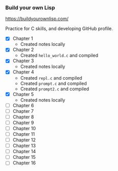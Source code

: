 ### Build your own Lisp 

https://buildyourownlisp.com/

Practice for C skills, and developing GitHub profile. 

- [x] Chapter 1 
    - Created notes locally 
- [x] Chapter 2 
    - Created `hello_world.c` and compiled
- [x] Chapter 3 
    - Created notes locally
- [x] Chapter 4 
    - Created `repl.c` and compiled
    - Created `prompt.c` and compiled
    - Created `prompt2.c` and compiled
- [x] Chapter 5 
    - Created notes locally
- [ ] Chapter 6 
- [ ] Chapter 7 
- [ ] Chapter 8 
- [ ] Chapter 9 
- [ ] Chapter 10
- [ ] Chapter 11
- [ ] Chapter 12
- [ ] Chapter 13
- [ ] Chapter 14
- [ ] Chapter 15
- [ ] Chapter 16
